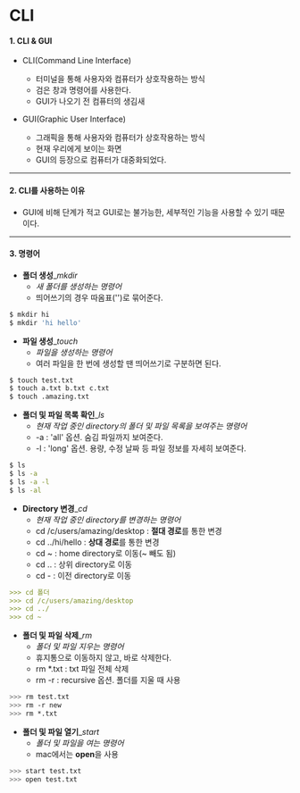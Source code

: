 # CLI



#### 1. CLI & GUI

- CLI(Command Line Interface)

     - 터미널을 통해 사용자와 컴퓨터가 상호작용하는 방식
     - 검은 창과 명령어를 사용한다.
     - GUI가 나오기 전 컴퓨터의 생김새

     

- GUI(Graphic User Interface)

  - 그래픽을 통해 사용자와 컴퓨터가 상호작용하는 방식
  - 현재 우리에게 보이는 화면
  - GUI의 등장으로 컴퓨터가 대중화되었다.

  

---

 

#### 2. CLI를 사용하는 이유

   - GUI에 비해 단계가 적고 GUI로는 불가능한, 세부적인 기능을 사용할 수 있기 때문이다.



---



 #### 3. 명령어

- **폴더 생성**_*mkdir*
     - *새 폴더를 생성하는 명령어*
     - 띄어쓰기의 경우 따옴표('')로 묶어준다.


```bash
$ mkdir hi
$ mkdir 'hi hello'
```



- **파일 생성**_*touch*
  - *파일을 생성하는 명령어*
  - 여러 파일을 한 번에 생성할 땐 띄어쓰기로 구분하면 된다. 

```bash
$ touch test.txt
$ touch a.txt b.txt c.txt
$ touch .amazing.txt
```



- **폴더 및 파일 목록 확인**_*ls*
     - *현재 작업 중인 directory의 폴더 및 파일 목록을 보여주는 명령어*
     - -a : 'all' 옵션. 숨김 파일까지 보여준다.
     - -l : 'long' 옵션. 용량, 수정 날짜 등 파일 정보를 자세히 보여준다.

```bash
$ ls
$ ls -a
$ ls -a -l
$ ls -al
```



- **Directory 변경**_*cd*
     - *현재 작업 중인 directory를 변경하는 명령어*
     - cd /c/users/amazing/desktop : **절대 경로**를 통한 변경
     - cd ../hi/hello : **상대 경로**를 통한 변경
     - cd ~ : home directory로 이동(~ 빼도 됨)
     - cd .. : 상위 directory로 이동
     - cd - : 이전 directory로 이동

```markdown
>>> cd 폴더
>>> cd /c/users/amazing/desktop
>>> cd ../
>>> cd ~
```



- **폴더 및 파일 삭제**_*rm*
     - *폴더 및 파일 지우는 명령어*
     - 휴지통으로 이동하지 않고, 바로 삭제한다.
     - rm *.txt : txt 파일 전체 삭제
     - rm -r : recursive 옵션. 폴더를 지울 때 사용

```bash
>>> rm test.txt
>>> rm -r new
>>> rm *.txt
```



- **폴더 및 파일 열기**_*start*
  - *폴더 및 파일을 여는 명령어*
  - mac에서는 **open**을 사용

```bash
>>> start test.txt
>>> open test.txt
```



